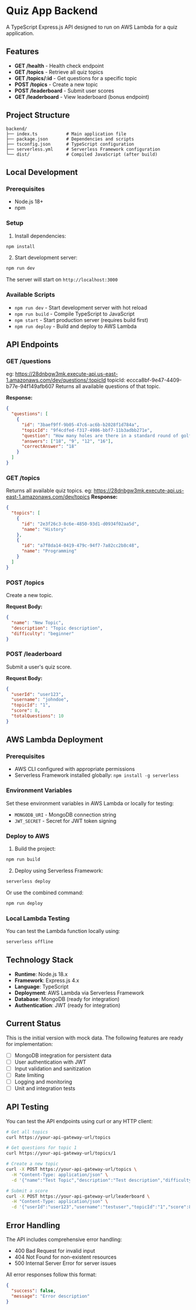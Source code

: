 # Quiz App Backend

A TypeScript Express.js API designed to run on AWS Lambda for a quiz application.

## Features

- **GET /health** - Health check endpoint
- **GET /topics** - Retrieve all quiz topics
- **GET /topics/:id** - Get questions for a specific topic
- **POST /topics** - Create a new topic
- **POST /leaderboard** - Submit user scores
- **GET /leaderboard** - View leaderboard (bonus endpoint)

## Project Structure

```
backend/
├── index.ts           # Main application file
├── package.json       # Dependencies and scripts
├── tsconfig.json      # TypeScript configuration
├── serverless.yml     # Serverless Framework configuration
└── dist/              # Compiled JavaScript (after build)
```

## Local Development

### Prerequisites

- Node.js 18+
- npm

### Setup

1. Install dependencies:

```bash
npm install
```

2. Start development server:

```bash
npm run dev
```

The server will start on `http://localhost:3000`

### Available Scripts

- `npm run dev` - Start development server with hot reload
- `npm run build` - Compile TypeScript to JavaScript
- `npm start` - Start production server (requires build first)
- `npm run deploy` - Build and deploy to AWS Lambda

## API Endpoints

### GET /questions

eg: https://28dnbgw3mk.execute-api.us-east-1.amazonaws.com/dev/questions/:topicId
topicId: eccca8bf-9e47-4409-b77e-94f149afb607
Returns all available questions of that topic.

**Response:**

```json
{
  "questions": [
    {
      "id": "3baef9ff-9b05-47c6-ac6b-b2028f1d784a",
      "topicId": "9f4cdfed-f317-4986-bbf7-11b3adbb271e",
      "question": "How many holes are there in a standard round of golf?",
      "answers": ["18", "9", "12", "16"],
      "correctAnswer": "18"
    }
  ]
}
```

### GET /topics

Returns all available quiz topics.
eg: https://28dnbgw3mk.execute-api.us-east-1.amazonaws.com/dev/topics
**Response:**

```json
{
  "topics": [
    {
      "id": "2e3f26c3-8c6e-4850-93d1-d0934f02aa5d",
      "name": "History"
    },
    {
      "id": "a7f8da14-0419-479c-94f7-7a82cc2b8c48",
      "name": "Programming"
    }
  ]
}
```

### POST /topics

Create a new topic.

**Request Body:**

```json
{
  "name": "New Topic",
  "description": "Topic description",
  "difficulty": "beginner"
}
```

### POST /leaderboard

Submit a user's quiz score.

**Request Body:**

```json
{
  "userId": "user123",
  "username": "johndoe",
  "topicId": "1",
  "score": 8,
  "totalQuestions": 10
}
```

## AWS Lambda Deployment

### Prerequisites

- AWS CLI configured with appropriate permissions
- Serverless Framework installed globally: `npm install -g serverless`

### Environment Variables

Set these environment variables in AWS Lambda or locally for testing:

- `MONGODB_URI` - MongoDB connection string
- `JWT_SECRET` - Secret for JWT token signing

### Deploy to AWS

1. Build the project:

```bash
npm run build
```

2. Deploy using Serverless Framework:

```bash
serverless deploy
```

Or use the combined command:

```bash
npm run deploy
```

### Local Lambda Testing

You can test the Lambda function locally using:

```bash
serverless offline
```

## Technology Stack

- **Runtime**: Node.js 18.x
- **Framework**: Express.js 4.x
- **Language**: TypeScript
- **Deployment**: AWS Lambda via Serverless Framework
- **Database**: MongoDB (ready for integration)
- **Authentication**: JWT (ready for integration)

## Current Status

This is the initial version with mock data. The following features are ready for implementation:

- [ ] MongoDB integration for persistent data
- [ ] User authentication with JWT
- [ ] Input validation and sanitization
- [ ] Rate limiting
- [ ] Logging and monitoring
- [ ] Unit and integration tests

## API Testing

You can test the API endpoints using curl or any HTTP client:

```bash
# Get all topics
curl https://your-api-gateway-url/topics

# Get questions for topic 1
curl https://your-api-gateway-url/topics/1

# Create a new topic
curl -X POST https://your-api-gateway-url/topics \
  -H "Content-Type: application/json" \
  -d '{"name":"Test Topic","description":"Test description","difficulty":"beginner"}'

# Submit a score
curl -X POST https://your-api-gateway-url/leaderboard \
  -H "Content-Type: application/json" \
  -d '{"userId":"user123","username":"testuser","topicId":"1","score":8,"totalQuestions":10}'
```

## Error Handling

The API includes comprehensive error handling:

- 400 Bad Request for invalid input
- 404 Not Found for non-existent resources
- 500 Internal Server Error for server issues

All error responses follow this format:

```json
{
  "success": false,
  "message": "Error description"
}
```
